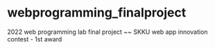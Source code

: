# webprogramming_finalproject
2022 web programming lab final project  ~~ SKKU web app innovation contest - 1st award
